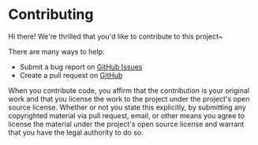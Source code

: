 # Contributing

Hi there! We're thrilled that you'd like to contribute to this project~

There are many ways to help:

- Submit a bug report on [GitHub Issues](https://github.com/ittuann/qingshanasd/issues)
- Create a pull request on [GitHub](https://github.com/ittuann/qingshanasd/pulls)

When you contribute code, you affirm that the contribution is your original work and that you license the work to the project under the project's open source license. Whether or not you state this explicitly, by submitting any copyrighted material via pull request, email, or other means you agree to license the material under the project's open source license and warrant that you have the legal authority to do so.
